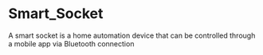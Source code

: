# Smart_Socket
A smart socket is a home automation device that can be controlled through a mobile app via Bluetooth connection
